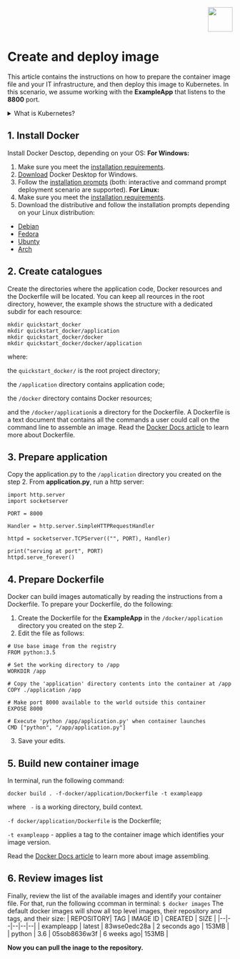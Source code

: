 <p align="right">
    <img src="https://github.com/AnastasiaTECHWRITER/create-and-deploy-image/assets/134202043/6559f7e9-2e21-4fb0-9a96-d0ff531b8ed8" width="55" height="55">
</p>

# Create and deploy image
This article contains the instructions on how to prepare the container image file and your IT infrastructure, and then deploy this image to Kubernetes. In this scenario, we assume working with the **ExampleApp** that listens to the **8800** port. 
<details>
<summary>What is Kubernetes?</summary>
<br>
Kubernetes is an open-source container-orchestration tool designed by Google. It allows running your applications across on-site deployments and public clouds, and supports hybrid scenarios. Read the following Google documentation article to learn more about Kubernetes: <p><a href="https://cloud.google.com/learn/what-is-kubernetes">What is Kubernetes?</a></p> .
</details>

## 1. Install Docker
Install Docker Desctop, depending on your OS:
**For Windows:**
1. Make sure you meet the [installation requirements](https://docs.docker.com/desktop/install/windows-install/#system-requirements).
2. [Download](https://desktop.docker.com/win/main/amd64/Docker%20Desktop%20Installer.exe) Docker Desktop for Windows.
3. Follow the [installation prompts](https://docs.docker.com/desktop/install/windows-install/#install-docker-desktop-on-windows) (both: interactive and command prompt deployment scenario are supported).
**For Linux:**
1. Make sure you meet the [installation requirements](https://docs.docker.com/desktop/install/linux-install/#system-requirements).
2. Download the distributive and follow the installation prompts depending on your Linux distribution:
 - [Debian](https://docs.docker.com/desktop/install/debian/)
 - [Fedora](https://docs.docker.com/desktop/install/fedora/)
 - [Ubunty](https://docs.docker.com/desktop/install/ubuntu/)
 - [Arch](https://docs.docker.com/desktop/install/archlinux/)

## 2. Create catalogues
Create the directories where the application code, Docker resources and the Dockerfile will be located. You can keep all reources in the root directory, however, the example shows the structure with a dedicated subdir for each resource:
```
mkdir quickstart_docker
mkdir quickstart_docker/application
mkdir quickstart_docker/docker
mkdir quickstart_docker/docker/application
```
where:

the ```quickstart_docker/``` is the root project directory;

the ```/application``` directory contains application code;

the ```/docker``` directory contains Docker resources;

and the ```/docker/application```is a directory for the Dockerfile. A Dockerfile is a text document that contains all the commands a user could call on the command line to assemble an image. Read the [Docker Docs article](https://docs.docker.com/engine/reference/builder/) to learn more about Dockerfile.

## 3. Prepare application
Copy the application.py to the ```/application``` directory you created on the step 2.
From **application.py**, run a http server:
```
import http.server
import socketserver

PORT = 8000

Handler = http.server.SimpleHTTPRequestHandler

httpd = socketserver.TCPServer(("", PORT), Handler)

print("serving at port", PORT)
httpd.serve_forever()
```

## 4. Prepare Dockerfile
Docker can build images automatically by reading the instructions from a Dockerfile. 
To prepare your Dockerfile, do the following:
1. Create the Dockerfile for the **ExampleApp** in the ```/docker/application``` directory you created on the step 2. 
2. Edit the file as follows:

```
# Use base image from the registry
FROM python:3.5

# Set the working directory to /app
WORKDIR /app

# Copy the 'application' directory contents into the container at /app
COPY ./application /app

# Make port 8000 available to the world outside this container
EXPOSE 8000

# Execute 'python /app/application.py' when container launches
CMD ["python", "/app/application.py"]
```
3. Save your edits.

## 5. Build new container image
In terminal, run the following command:
```
docker build . -f-docker/application/Dockerfile -t exampleapp
```
where
``` -``` is a working directory, build context. 

```-f docker/application/Dockerfile``` is the Dockerfile;

```-t exampleapp``` - applies a tag to the container image which identifies your image version.

Read the [Docker Docs article](https://docs.docker.com/engine/reference/builder/) to learn more about image assembling.

## 6. Review images list
Finally, review the list of the available images and identify your container file. 
For that, run the following ccomman in terminal:
```$ docker images```
The default docker images will show all top level images, their repository and tags, and their size:
| REPOSITORY| TAG | IMAGE ID | CREATED | SIZE |
|--|--|--|--|--|
| exampleapp | latest | 83wse0edc28a | 2 seconds ago | 153MB |
| python | 3.6 | 05sob8636w3f | 6 weeks ago| 153MB |

**Now you can pull the inage to the repository.**

